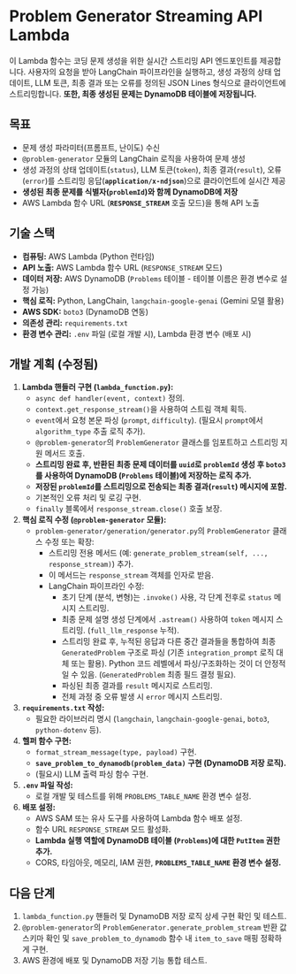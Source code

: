# Problem Generator Streaming API Lambda

이 Lambda 함수는 코딩 문제 생성을 위한 실시간 스트리밍 API 엔드포인트를 제공합니다. 사용자의 요청을 받아 LangChain 파이프라인을 실행하고, 생성 과정의 상태 업데이트, LLM 토큰, 최종 결과 또는 오류를 정의된 JSON Lines 형식으로 클라이언트에 스트리밍합니다. **또한, 최종 생성된 문제는 DynamoDB 테이블에 저장됩니다.**

## 목표

- 문제 생성 파라미터(프롬프트, 난이도) 수신
- `@problem-generator` 모듈의 LangChain 로직을 사용하여 문제 생성
- 생성 과정의 상태 업데이트(`status`), LLM 토큰(`token`), 최종 결과(`result`), 오류(`error`)를 스트리밍 응답(**`application/x-ndjson`**)으로 클라이언트에 실시간 제공
- **생성된 최종 문제를 식별자(`problemId`)와 함께 DynamoDB에 저장**
- AWS Lambda 함수 URL (**`RESPONSE_STREAM`** 호출 모드)을 통해 API 노출

## 기술 스택

- **컴퓨팅:** AWS Lambda (Python 런타임)
- **API 노출:** AWS Lambda 함수 URL (`RESPONSE_STREAM` 모드)
- **데이터 저장:** AWS DynamoDB (`Problems` 테이블 - 테이블 이름은 환경 변수로 설정 가능)
- **핵심 로직:** Python, LangChain, `langchain-google-genai` (Gemini 모델 활용)
- **AWS SDK:** `boto3` (DynamoDB 연동)
- **의존성 관리:** `requirements.txt`
- **환경 변수 관리:** `.env` 파일 (로컬 개발 시), Lambda 환경 변수 (배포 시)

## 개발 계획 (수정됨)

1.  **Lambda 핸들러 구현 (`lambda_function.py`):**
    - `async def handler(event, context)` 정의.
    - `context.get_response_stream()`을 사용하여 스트림 객체 획득.
    - `event`에서 요청 본문 파싱 (`prompt`, `difficulty`). (필요시 `prompt`에서 `algorithm_type` 추출 로직 추가).
    - `@problem-generator`의 `ProblemGenerator` 클래스를 임포트하고 스트리밍 지원 메서드 호출.
    - **스트리밍 완료 후, 반환된 최종 문제 데이터를 `uuid`로 `problemId` 생성 후 `boto3`를 사용하여 DynamoDB (`Problems` 테이블)에 저장하는 로직 추가.**
    - **저장된 `problemId`를 스트리밍으로 전송되는 최종 결과(`result`) 메시지에 포함.**
    - 기본적인 오류 처리 및 로깅 구현.
    - `finally` 블록에서 `response_stream.close()` 호출 보장.
2.  **핵심 로직 수정 (`@problem-generator` 모듈):**
    - `problem-generator/generation/generator.py`의 `ProblemGenerator` 클래스 수정 또는 확장:
      - 스트리밍 전용 메서드 (예: `generate_problem_stream(self, ..., response_stream)`) 추가.
      - 이 메서드는 `response_stream` 객체를 인자로 받음.
      - LangChain 파이프라인 수정:
        - 초기 단계 (분석, 변형)는 `.invoke()` 사용, 각 단계 전후로 `status` 메시지 스트리밍.
        - 최종 문제 설명 생성 단계에서 `.astream()` 사용하여 `token` 메시지 스트리밍. (`full_llm_response` 누적).
        - 스트리밍 완료 후, 누적된 응답과 다른 중간 결과들을 통합하여 최종 `GeneratedProblem` 구조로 파싱 (기존 `integration_prompt` 로직 대체 또는 활용). Python 코드 레벨에서 파싱/구조화하는 것이 더 안정적일 수 있음. (`GeneratedProblem` 최종 필드 결정 필요).
        - 파싱된 최종 결과를 `result` 메시지로 스트리밍.
        - 전체 과정 중 오류 발생 시 `error` 메시지 스트리밍.
3.  **`requirements.txt` 작성:**
    - 필요한 라이브러리 명시 (`langchain`, `langchain-google-genai`, `boto3`, `python-dotenv` 등).
4.  **헬퍼 함수 구현:**
    - `format_stream_message(type, payload)` 구현.
    - **`save_problem_to_dynamodb(problem_data)` 구현 (DynamoDB 저장 로직).**
    - (필요시) LLM 출력 파싱 함수 구현.
5.  **`.env` 파일 작성:**
    - 로컬 개발 및 테스트를 위해 `PROBLEMS_TABLE_NAME` 환경 변수 설정.
6.  **배포 설정:**
    - AWS SAM 또는 유사 도구를 사용하여 Lambda 함수 배포 설정.
    - 함수 URL `RESPONSE_STREAM` 모드 활성화.
    - **Lambda 실행 역할에 DynamoDB 테이블 (`Problems`)에 대한 `PutItem` 권한 추가.**
    - CORS, 타임아웃, 메모리, IAM 권한, **`PROBLEMS_TABLE_NAME` 환경 변수 설정.**

## 다음 단계

1.  `lambda_function.py` 핸들러 및 DynamoDB 저장 로직 상세 구현 확인 및 테스트.
2.  `@problem-generator`의 `ProblemGenerator.generate_problem_stream` 반환 값 스키마 확인 및 `save_problem_to_dynamodb` 함수 내 `item_to_save` 매핑 정확하게 구현.
3.  AWS 환경에 배포 및 DynamoDB 저장 기능 통합 테스트.

